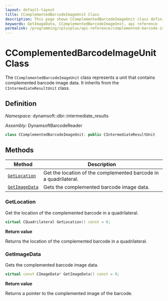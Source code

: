 ```yaml
---
layout: default-layout
title: CComplementedBarcodeImageUnit Class
description: This page shows CComplementedBarcodeImageUnit class definition of Dynamsoft Barcode Reader SDK C++ Edition.
keywords: GetImageData, CComplementedBarcodeImageUnit, api reference
permalink: /programming/cplusplus/api-reference/complemented-barcode-image-unit.html
---
```

# CComplementedBarcodeImageUnit Class
The `CComplementedBarcodeImageUnit` class represents a unit that contains complemented barcode image data. It inherits from the `CIntermediateResultUnit` class.

## Definition

*Namespace:* dynamsoft::dbr::intermediate_results

*Assembly:* DynamsoftBarcodeReader

```cpp
class CComplementedBarcodeImageUnit: public CIntermediateResultUnit
```

## Methods

| Method                            | Description |
|-----------------------------------|-------------|
| [`GetLocation`](#getlocation) | Get the location of the complemented barcode in a quadrilateral.|
| [`GetImageData`](#getimagedata) | Gets the complemented barcode image data.|

### GetLocation

Get the location of the complemented barcode in a quadrilateral.

```cpp
virtual CQuadrilateral GetLocation() const = 0;
```

**Return value**

Returns the location of the complemented barcode in a quadrilateral.

### GetImageData

Gets the complemented barcode image data.

```cpp
virtual const CImageData* GetImageData() const = 0;
```

**Return value**

Returns a pointer to the complemented image of the barcode.
